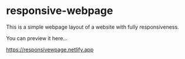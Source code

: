 # responsive-webpage
This is a simple webpage layout of a website with fully responsiveness. 

You can preview it here...

https://responsivewpage.netlify.app
